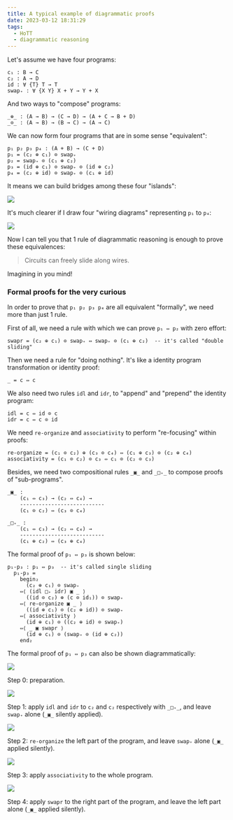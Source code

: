 ```yaml
---
title: A typical example of diagrammatic proofs 
date: 2023-03-12 18:31:29
tags: 
  - HoTT
  - diagrammatic reasoning
---
```



Let's assume we have four programs:

```text
c₁ : B → C
c₂ : A → D
id : ∀ {T} T → T
swap₊ : ∀ {X Y} X + Y → Y + X
```

And two ways to "compose" programs:

```text
_⊕_ : (A → B) → (C → D) → (A + C → B + D)
_⊙_ : (A → B) → (B → C) → (A → C)
```

We can now form four programs that are in some sense "equivalent":

```text
p₁ p₂ p₃ p₄ : (A + B) → (C + D)
p₁ = (c₂ ⊕ c₁) ⊙ swap₊
p₂ = swap₊ ⊙ (c₁ ⊕ c₂)
p₃ = (id ⊕ c₁) ⊙ swap₊ ⊙ (id ⊕ c₂)
p₄ = (c₂ ⊕ id) ⊙ swap₊ ⊙ (c₁ ⊕ id)
```

It means we can build bridges among these four "islands":

![](bridges.png)

It's much clearer if I draw four "wiring diagrams" representing `p₁` to `p₄`:

![](p1-to-p4.png)

Now I can tell you that 1 rule of diagrammatic reasoning is enough to prove these equivalences:

> Circuits can freely slide along wires.

Imagining in you mind! 


### Formal proofs for the very curious

In order to prove that `p₁ p₂ p₃ p₄` are all equivalent "formally", we need more than just 1 rule.

First of all, we need a rule with which we can prove `p₁ ⇔ p₂` with zero effort:

```text
swapr = (c₂ ⊕ c₁) ⊙ swap₊ ⇔ swap₊ ⊙ (c₁ ⊕ c₂)  -- it's called "double sliding"
```

Then we need a rule for "doing nothing". It's like a identity program transformation or identity proof:

```text
_ = c ⇔ c
```

We also need two rules `idl` and `idr`, to "append" and "prepend" the identity program:

```text
idl = c ⇔ id ⊙ c
idr = c ⇔ c ⊙ id
```

We need `re-organize` and `associativity` to perform "re-focusing" within proofs:

```text
re-organize = (c₁ ⊙ c₂) ⊕ (c₃ ⊙ c₄) ⇔ (c₁ ⊕ c₃) ⊙ (c₂ ⊕ c₄)
associativity = (c₁ ⊙ c₂) ⊙ c₃ ⇔ c₁ ⊙ (c₂ ⊙ c₃)
```

Besides, we need two compositional rules `_▣_` and `_□₊_` to compose proofs of "sub-programs".

```text
_▣_ : 
    (c₁ ⇔ c₃) → (c₂ ⇔ c₄) →
    ---------------------------
    (c₁ ⊙ c₂) ⇔ (c₃ ⊙ c₄)
          
_□₊_ : 
    (c₁ ⇔ c₃) → (c₂ ⇔ c₄) →
    ---------------------------
    (c₁ ⊕ c₂) ⇔ (c₃ ⊕ c₄)

```


The formal proof of `p₁ ⇔ p₃` is shown below:

```text
p₁-p₃ : p₁ ⇔ p₃  -- it's called single sliding
  p₁-p₃ =
    begin₂
      (c₂ ⊕ c₁) ⊙ swap₊
    ⇔⟨ (idl □₊ idr) ▣ _ ⟩
      ((id ⊙ c₂) ⊕ (c ⊙ id₁)) ⊙ swap₊
    ⇔⟨ re-organize ▣ _ ⟩
      ((id ⊕ c₁) ⊙ (c₂ ⊕ id)) ⊙ swap₊
    ⇔⟨ associativity ⟩
      (id ⊕ c₁) ⊙ ((c₂ ⊕ id) ⊙ swap₊)
    ⇔⟨ _ ▣ swapr ⟩
      (id ⊕ c₁) ⊙ (swap₊ ⊙ (id ⊕ c₂))
    end₂
```

The formal proof of `p₁ ⇔ p₃` can also be shown diagrammatically:

![](step0.png)

Step 0: preparation.

![](step1.png)

Step 1: apply `idl` and `idr` to `c₂` and `c₂` respectively with `_□₊_`, and leave `swap₊` alone (`_▣_` silently applied). 

![](step2.png)

Step 2: `re-organize` the left part of the program, and leave `swap₊` alone (`_▣_` applied silently). 

![](step3.png)

Step 3: apply `associativity` to the whole program.

![](step4.png)

Step 4: apply `swapr` to the right part of the program, and leave the left part alone (`_▣_` applied silently).

